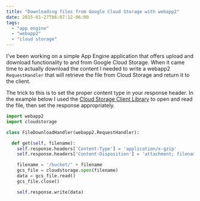 ```yaml
---
title: "Downloading files from Google Cloud Storage with webapp2"
date: 2015-01-27T06:07:12-06:00
tags: 
  - "app engine"
  - "webapp2"
  - "cloud storage"
---
```


I've been working on a simple App Engine application that offers upload and
download functionality to and from Google Cloud Storage. When it came time to
actually download the content I needed to write a webapp2 `RequestHandler` that
will retrieve the file from Cloud Storage and return it to the client.

<!--more-->

The trick to this is to set the proper content type in your response header. In
the example below I used the [Cloud Storage Client Library][client] to open and
read the file, then set the response appropriately.

```python
import webapp2
import cloudstorage

class FileDownloadHandler(webapp2.RequestHandler):

  def get(self, filename):
    self.response.headers['Content-Type'] = 'application/x-gzip'
    self.response.headers['Content-Disposition'] = 'attachment; filename=%s' % filename

    filename = '/bucket/' + filename
    gcs_file = cloudstorage.open(filename)
    data = gcs_file.read()
    gcs_file.close()

    self.response.write(data)
```

[client]: (https://cloud.google.com/appengine/docs/python/googlecloudstorageclient/)
